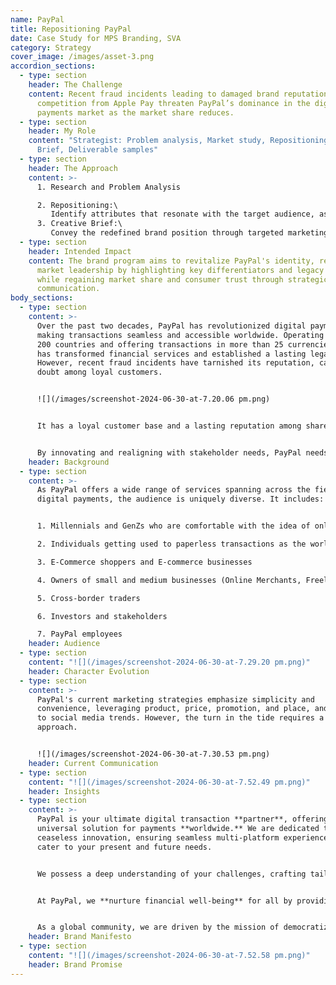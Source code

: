 ```yaml
---
name: PayPal
title: Repositioning PayPal
date: Case Study for MPS Branding, SVA
category: Strategy
cover_image: /images/asset-3.png
accordion_sections:
  - type: section
    header: The Challenge
    content: Recent fraud incidents leading to damaged brand reputation and
      competition from Apple Pay threaten PayPal’s dominance in the digital
      payments market as the market share reduces.
  - type: section
    header: My Role
    content: "Strategist: Problem analysis, Market study, Repositioning, Creative
      Brief, Deliverable samples"
  - type: section
    header: The Approach
    content: >-
      1. Research and Problem Analysis

      2. Repositioning:\
         Identify attributes that resonate with the target audience, assess current perceptions, and craft a unique, compelling identity using PayPal's assets and experiences that will 
      3. Creative Brief:\
         Convey the redefined brand position through targeted marketing initiatives and develop creative guidelines for consistent future messaging
  - type: section
    header: Intended Impact
    content: The brand program aims to revitalize PayPal's identity, reinstating its
      market leadership by highlighting key differentiators and legacy strengths
      while regaining market share and consumer trust through strategic
      communication.
body_sections:
  - type: section
    content: >-
      Over the past two decades, PayPal has revolutionized digital payments,
      making transactions seamless and accessible worldwide. Operating in over
      200 countries and offering transactions in more than 25 currencies, PayPal
      has transformed financial services and established a lasting legacy.
      However, recent fraud incidents have tarnished its reputation, causing
      doubt among loyal customers. 


      ![](/images/screenshot-2024-06-30-at-7.20.06 pm.png)


      It has a loyal customer base and a lasting reputation among shareholders. However, **investors are growing wary** as Apple Pay is emerging as a strong competitor and a possible threat.


      By innovating and realigning with stakeholder needs, PayPal needs to **reinforce its value and regain trust,** ensuring its continued leadership in the fintech industry.
    header: Background
  - type: section
    content: >-
      As PayPal offers a wide range of services spanning across the field of
      digital payments, the audience is uniquely diverse. It includes:


      1. Millennials and GenZs who are comfortable with the idea of online payments

      2. Individuals getting used to paperless transactions as the world moves towards digital

      3. E-Commerce shoppers and E-commerce businesses

      4. Owners of small and medium businesses (Online Merchants, Freelancers etc.)

      5. Cross-border traders

      6. Investors and stakeholders

      7. PayPal employees
    header: Audience
  - type: section
    content: "![](/images/screenshot-2024-06-30-at-7.29.20 pm.png)"
    header: Character Evolution
  - type: section
    content: >-
      PayPal's current marketing strategies emphasize simplicity and
      convenience, leveraging product, price, promotion, and place, and adapting
      to social media trends. However, the turn in the tide requires a refreshed
      approach. 


      ![](/images/screenshot-2024-06-30-at-7.30.53 pm.png)
    header: Current Communication
  - type: section
    content: "![](/images/screenshot-2024-06-30-at-7.52.49 pm.png)"
    header: Insights
  - type: section
    content: >-
      PayPal is your ultimate digital transaction **partner**, offering a
      universal solution for payments **worldwide.** We are dedicated to
      ceaseless innovation, ensuring seamless multi-platform experiences that
      cater to your present and future needs.


      We possess a deep understanding of your challenges, crafting tailored solutions for an enhanced user experience. Our commitment to **robust risk management and security** guarantees your safety and ease of payment.


      At PayPal, we **nurture financial well-being** for all by providing education and support, eliminating digital finance fears. Our commitment to exceptional design enhances personal finance and **elevates every transaction.** Our white-glove assistance is always at your service.


      As a global community, we are driven by the mission of democratizing financial services, **empowering individuals** for success in the global economy, and **fostering dreams** and aspirations in diverse communities worldwide.
    header: Brand Manifesto
  - type: section
    content: "![](/images/screenshot-2024-06-30-at-7.52.58 pm.png)"
    header: Brand Promise
---
```

